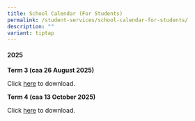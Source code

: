 ```yaml
---
title: School Calendar (For Students)
permalink: /student-services/school-calendar-for-students/
description: ""
variant: tiptap
---
```

<h4><strong>2025</strong></h4>
<p><strong>Term 3 (caa 26 August 2025)</strong>
</p>
<p>Click <a href="/files/2025/Student_Calendar_2025_Term3_caa_26_Aug_2025.pdf" rel="noopener noreferrer nofollow" target="_blank">here</a> to
download.</p>
<p><strong>Term 4 (caa 13 October 2025)</strong>
</p>
<p>Click <a href="/files/2025/Student_Calendar_2025_Term4_caa_13_Oct_2025.pdf" rel="noopener noreferrer nofollow" target="_blank">here</a> to
download.</p>